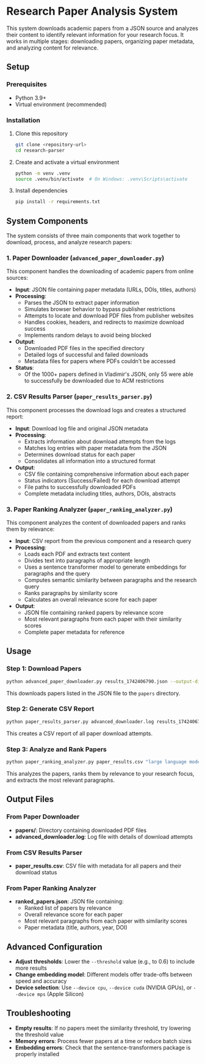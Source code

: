 # Research Paper Analysis System

This system downloads academic papers from a JSON source and analyzes their content to identify relevant information for your research focus. It works in multiple stages: downloading papers, organizing paper metadata, and analyzing content for relevance.

## Setup

### Prerequisites

- Python 3.9+
- Virtual environment (recommended)

### Installation

1. Clone this repository
   ```bash
   git clone <repository-url>
   cd research-parser
   ```

2. Create and activate a virtual environment
   ```bash
   python -m venv .venv
   source .venv/bin/activate  # On Windows: .venv\Scripts\activate
   ```

3. Install dependencies
   ```bash
   pip install -r requirements.txt
   ```

## System Components

The system consists of three main components that work together to download, process, and analyze research papers:

### 1. Paper Downloader (`advanced_paper_downloader.py`)

This component handles the downloading of academic papers from online sources:

- **Input**: JSON file containing paper metadata (URLs, DOIs, titles, authors)
- **Processing**:
  - Parses the JSON to extract paper information
  - Simulates browser behavior to bypass publisher restrictions
  - Attempts to locate and download PDF files from publisher websites
  - Handles cookies, headers, and redirects to maximize download success
  - Implements random delays to avoid being blocked
- **Output**: 
  - Downloaded PDF files in the specified directory
  - Detailed logs of successful and failed downloads
  - Metadata files for papers where PDFs couldn't be accessed
- **Status**:
  - Of the 1000+ papers defined in Vladimir's JSON, only 55 were able to successfully be downloaded due to ACM restrictions

### 2. CSV Results Parser (`paper_results_parser.py`)

This component processes the download logs and creates a structured report:

- **Input**: Download log file and original JSON metadata
- **Processing**:
  - Extracts information about download attempts from the logs
  - Matches log entries with paper metadata from the JSON
  - Determines download status for each paper
  - Consolidates all information into a structured format
- **Output**:
  - CSV file containing comprehensive information about each paper
  - Status indicators (Success/Failed) for each download attempt
  - File paths to successfully downloaded PDFs
  - Complete metadata including titles, authors, DOIs, abstracts

### 3. Paper Ranking Analyzer (`paper_ranking_analyzer.py`)

This component analyzes the content of downloaded papers and ranks them by relevance:

- **Input**: CSV report from the previous component and a research query
- **Processing**:
  - Loads each PDF and extracts text content
  - Divides text into paragraphs of appropriate length
  - Uses a sentence transformer model to generate embeddings for paragraphs and the query
  - Computes semantic similarity between paragraphs and the research query
  - Ranks paragraphs by similarity score
  - Calculates an overall relevance score for each paper
- **Output**:
  - JSON file containing ranked papers by relevance score
  - Most relevant paragraphs from each paper with their similarity scores
  - Complete paper metadata for reference

## Usage

### Step 1: Download Papers

```bash
python advanced_paper_downloader.py results_1742406790.json --output-dir papers --delay 3
```

This downloads papers listed in the JSON file to the `papers` directory.

### Step 2: Generate CSV Report

```bash
python paper_results_parser.py advanced_downloader.log results_1742406790.json paper_results.csv
```

This creates a CSV report of all paper download attempts.

### Step 3: Analyze and Rank Papers

```bash
python paper_ranking_analyzer.py paper_results.csv "large language model multi-agent security risks alignment adversarial attacks safety vulnerabilities coordination autonomous agents collaborative AI" --device mps --output ranked_papers.json
```

This analyzes the papers, ranks them by relevance to your research focus, and extracts the most relevant paragraphs.

## Output Files

### From Paper Downloader
- **papers/**: Directory containing downloaded PDF files
- **advanced_downloader.log**: Log file with details of download attempts

### From CSV Results Parser
- **paper_results.csv**: CSV file with metadata for all papers and their download status

### From Paper Ranking Analyzer
- **ranked_papers.json**: JSON file containing:
  - Ranked list of papers by relevance
  - Overall relevance score for each paper
  - Most relevant paragraphs from each paper with similarity scores
  - Paper metadata (title, authors, year, DOI)

## Advanced Configuration

- **Adjust thresholds**: Lower the `--threshold` value (e.g., to 0.6) to include more results
- **Change embedding model**: Different models offer trade-offs between speed and accuracy
- **Device selection**: Use `--device cpu`, `--device cuda` (NVIDIA GPUs), or `--device mps` (Apple Silicon)

## Troubleshooting

- **Empty results**: If no papers meet the similarity threshold, try lowering the threshold value
- **Memory errors**: Process fewer papers at a time or reduce batch sizes
- **Embedding errors**: Check that the sentence-transformers package is properly installed
